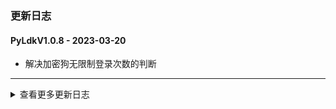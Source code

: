 ### 更新日志


#### PyLdkV1.0.8 - 2023-03-20
* 解决加密狗无限制登录次数的判断
---


<details onclose>
<summary>查看更多更新日志</summary>

#### PyLdkV1.0.7 - 2023-03-20
* 重新优化加密狗状态检测流程
---
#### PyLdkV1.0.6 - 2023-03-20
* 解决加密狗拔出的异常情况
---


#### PyLdkV1.0.5 - 2023-03-20
* 支持上传pypi
---

#### PyLdkV1.0.4 - 2023-03-20
* 支持登出操作
---
#### PyLdkV1.0.3 - 2023-03-17
* 区分不同的操作系统版本
* 修改python版本打包
* 支持分别打包Linux x86_64 aarch64和Windows x86 x64架构的wheel包
---

#### PyLdkV1.0.2 - 2023-03-17
* 解决打包时无法引入so包的问题


#### PyLdkV1.0.1 - 2023-03-17
* 修改lib包的位置,重新打包
* 加入版本号
---

#### PyLdkV1.0.0 - 2023-03-16
* 从代码层直接控制加密狗,不再使用以前的代码加壳的方式
* 解决之前代码加壳的那种方式,同一局域网互相乱引用的方式
* 登录判断有无加密狗,获取加密狗的ID,获取登录次数,和最大登录次数
* 这样可以保证所有的现场使用都是同样一份代码,支持所有现场的更新
---
</details>